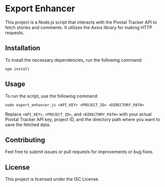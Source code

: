 # Export Enhancer

This project is a Node.js script that interacts with the Pivotal Tracker API to fetch stories and comments. It utilizes the Axios library for making HTTP requests.

## Installation

To install the necessary dependencies, run the following command:

```
npm install
```

## Usage

To run the script, use the following command:

```
node export_enhancer.js <API_KEY> <PROJECT_ID> <DIRECTORY_PATH>
```

Replace `<API_KEY>`, `<PROJECT_ID>`, and `<DIRECTORY_PATH>` with your actual Pivotal Tracker API key, project ID, and the directory path where you want to save the fetched data.

## Contributing

Feel free to submit issues or pull requests for improvements or bug fixes.

## License

This project is licensed under the ISC License.